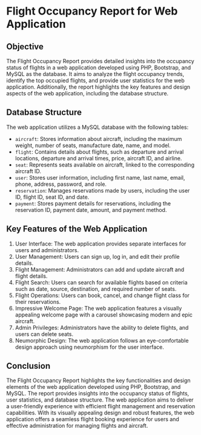# Flight Occupancy Report for Web Application

## Objective
The Flight Occupancy Report provides detailed insights into the occupancy status of flights in a web application developed using PHP, Bootstrap, and MySQL as the database. It aims to analyze the flight occupancy trends, identify the top occupied flights, and provide user statistics for the web application. Additionally, the report highlights the key features and design aspects of the web application, including the database structure.

## Database Structure
The web application utilizes a MySQL database with the following tables:

- `aircraft`: Stores information about aircraft, including the maximum weight, number of seats, manufacture date, name, and model.
- `flight`: Contains details about flights, such as departure and arrival locations, departure and arrival times, price, aircraft ID, and airline.
- `seat`: Represents seats available on aircraft, linked to the corresponding aircraft ID.
- `user`: Stores user information, including first name, last name, email, phone, address, password, and role.
- `reservation`: Manages reservations made by users, including the user ID, flight ID, seat ID, and date.
- `payment`: Stores payment details for reservations, including the reservation ID, payment date, amount, and payment method.

## Key Features of the Web Application
1. User Interface: The web application provides separate interfaces for users and administrators.
2. User Management: Users can sign up, log in, and edit their profile details.
3. Flight Management: Administrators can add and update aircraft and flight details.
4. Flight Search: Users can search for available flights based on criteria such as date, source, destination, and required number of seats.
5. Flight Operations: Users can book, cancel, and change flight class for their reservations.
6. Impressive Welcome Page: The web application features a visually appealing welcome page with a carousel showcasing modern and epic aircraft.
7. Admin Privileges: Administrators have the ability to delete flights, and users can delete seats.
8. Neumorphic Design: The web application follows an eye-comfortable design approach using neumorphism for the user interface.

## Conclusion
The Flight Occupancy Report highlights the key functionalities and design elements of the web application developed using PHP, Bootstrap, and MySQL. The report provides insights into the occupancy status of flights, user statistics, and database structure. The web application aims to deliver a user-friendly experience with efficient flight management and reservation capabilities. With its visually appealing design and robust features, the web application offers a seamless flight booking experience for users and effective administration for managing flights and aircraft.
